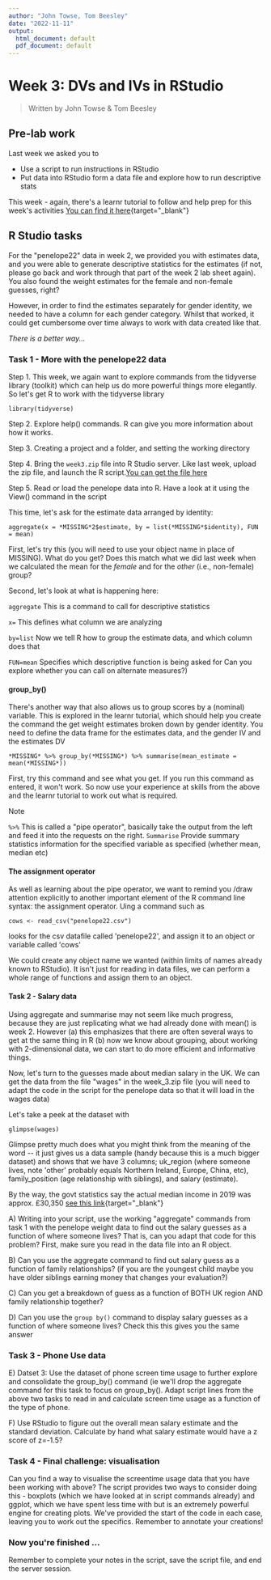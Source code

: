 ```yaml
---
author: "John Towse, Tom Beesley"
date: "2022-11-11"
output:
  html_document: default
  pdf_document: default
---
```


# Week 3: DVs and IVs in RStudio

> Written by John Towse & Tom Beesley

## Pre-lab work

Last week we asked you to

-   Use a script to run instructions in RStudio
-   Put data into RStudio form a data file and explore how to run descriptive stats

This week - again, there's a learnr tutorial to follow and help prep for this week's activities [You can find it here](https://ma-rconnect.lancs.ac.uk/W3LabPrep/){target="_blank"}


## R Studio tasks

For the "penelope22" data in week 2, we provided you with estimates data, and you were able to generate descriptive statistics for the estimates (if not, please go back and work through that part of the week 2 lab sheet again). You also found the weight estimates for the female and non-female guesses, right?

However, in order to find the estimates separately for gender identity, we needed to have a column for each gender category. Whilst that worked, it could get cumbersome over time always to work with data created like that.

*There is a better way...*

### Task 1 - More with the penelope22 data

Step 1. This week, we again want to explore commands from the tidyverse library (toolkit) which can help us do more powerful things more elegantly. So let's get R to work with the tidyverse library

`library(tidyverse)`

Step 2. Explore help() commands. R can give you more information about how it works.

Step 3. Creating a project and a folder, and setting the working directory

Step 4. Bring the `week3.zip` file into R Studio server. Like last week, upload the zip file, and launch the R script.[You can get the file here](files/Week_3/week_3.zip)

Step 5. Read or load the penelope data into R. Have a look at it using the View() command in the script

This time, let's ask for the estimate data arranged by identity:

`aggregate(x = *MISSING*2$estimate, by = list(*MISSING*$identity), FUN = mean)`

First, let's try this (you will need to use your object name in place of MISSING). What do you get? Does this match what we did last week when we calculated the mean for the *female* and for the *other* (i.e., non-female) group?

Second, let's look at what is happening here:

`aggregate` This is a command to call for descriptive statistics 

`x=`
This defines what column we are analyzing

`by=list`
Now we tell R how to group the estimate data, and which column does that

`FUN=mean`
Specifies which descriptive function is being asked for
Can you explore whether you can call on alternate measures?)

#### group_by()

There's another way that also allows us to group scores by a (nominal) variable. This is explored in the learnr tutorial, which should help you create the command the get weight estimates broken down by gender identity. You need to define the data frame for the estimates data, and the gender IV and the estimates DV

`*MISSING* %>% group_by(*MISSING*) %>% summarise(mean_estimate = mean(*MISSING*))`

First, try this command and see what you get. If you run this command as entered, it won't work. So now use your experience at skills from the above and the learnr tutorial to work out what is required.

Note

`%>%`
This is called a "pipe operator", basically take the output from the left and feed it into the requests on the right. `Summarise`
Provide summary statistics information for the specified variable as specified (whether mean, median etc)

#### The assignment operator

As well as learning about the pipe operator, we want to remind you /draw attention explicitly to another important element of the R command line syntax: the assignment operator. Uing a command such as

`cows <- read_csv("penelope22.csv")`

looks for the csv datafile called 'penelope22', and assign it to an object or variable called 'cows'

We could create any object name we wanted (within limits of names already known to RStudio). It isn't just for reading in data files, we can perform a whole range of functions and assign them to an object.

#### Task 2 - Salary data

Using aggregate and summarise may not seem like much progress, because they are just replicating what we had already done with mean() is week 2. However (a) this emphasizes that there are often several ways to get at the same thing in R (b) now we know about grouping, about working with 2-dimensional data, we can start to do more efficient and informative things.

Now, let's turn to the guesses made about median salary in the UK. We can get the data from the file "wages" in the week_3.zip file (you will need to adapt the code in the script for the penelope data so that it will load in the wages data)

Let's take a peek at the dataset with

`glimpse(wages)`

Glimpse pretty much does what you might think from the meaning of the word -- it just gives us a data sample (handy because this is a much bigger dataset) and shows that we have 3 columns; uk_region (where someone lives, note 'other' probably equals Northern Ireland, Europe, China, etc), family_position (age relationship with siblings), and salary (estimate).

By the way, the govt statistics say the actual median income in 2019 was approx. £30,350 [see this link](https://www.statista.com/statistics/1002964/average-full-time-annual-earnings-in-the-uk/){target="_blank"}

A)  Writing into your script, use the working "aggregate" commands from task 1 with the penelope weight data to find out the salary guesses as a function of where someone lives? That is, can you adapt that code for this problem? First, make sure you read in the data file into an R object.

B)  Can you use the aggregate command to find out salary guess as a function of family relationships? (if you are the youngest child maybe you have older siblings earning money that changes your evaluation?)

C)  Can you get a breakdown of guess as a function of BOTH UK region AND family relationship together?

D)  Can you use  the `group by()` command to display salary guesses as a function of where someone lives? Check this this gives you the same answer

### Task 3 - Phone Use data

E) Datset 3: Use the dataset of phone screen time usage to further explore and consolidate the group_by() command (ie we'll drop the aggregate command for this task to focus on group_by(). Adapt script lines from the above two tasks to read in and calculate screen time usage as a function of the type of phone.

F)  Use RStudio to figure out the overall mean salary estimate and the standard deviation. Calculate by hand what salary estimate would have a z score of z=-1.5?

### Task 4 - Final challenge: visualisation

Can you find a way to visualise the screentime usage data that you have been working with above? The script provides two ways to consider doing this - boxplots (which we have looked at in script commands already) and ggplot, which we have spent less time with but is an extremely powerful engine for creating plots. We've provided the start of the code in each case, leaving you to work out the specifics. Remember to annotate your creations!

### Now you're finished ...

Remember to complete your notes in the script, save the script file, and end the server session.
